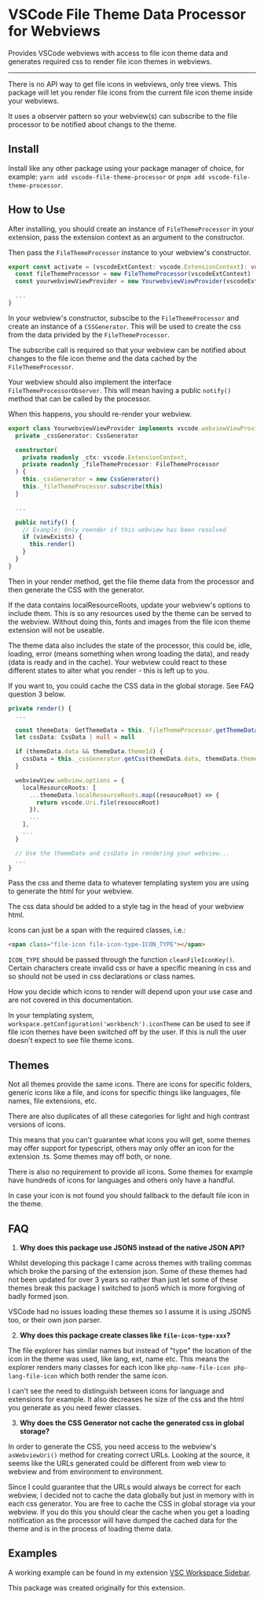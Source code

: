 # VSCode File Theme Data Processor for Webviews

Provides VSCode webviews with access to file icon theme data and generates required css to render file icon themes in webviews.

---

There is no API way to get file icons in webviews, only tree views. This package will let you render file icons from the current file icon theme inside your webviews.

It uses a observer pattern so your webview(s) can subscribe to the file processor to be notified about changs to the theme.

## Install

Install like any other package using your package manager of choice, for example: `yarn add vscode-file-theme-processor` or `pnpm add vscode-file-theme-processor`.

## How to Use

After installing, you should create an instance of `FileThemeProcessor` in your extension, pass the extension context as an argument to the constructor.

Then pass the `FileThemeProcessor` instance to your webview's constructor.

```typescript
export const activate = (vscodeExtContext: vscode.ExtensionContext): void => {
  const fileThemeProcessor = new FileThemeProcessor(vscodeExtContext)
  const yourwebviewViewProvider = new YourwebviewViewProvider(vscodeExtContext, fileThemeProcessor)

  ...
}
```

In your webview's constructor, subscibe to the `FileThemeProcessor` and create an instance of a `CSSGenerator`. This will be used to create the css from the data privided by the `FileThemeProcessor`.

The subscribe call is required so that your webview can be notified about changes to the file icon theme and the data cached by the `FileThemeProcessor`.

Your webview should also implement the interface `FileThemeProcessorObserver`. This will mean having a public `notify()` method that can be called by the processor.

When this happens, you should re-render your webview.

```typescript
export class YourwebviewViewProvider implements vscode.webviewViewProvider, FileThemeProcessorObserver {
  private _cssGenerator: CssGenerator

  constructor(
    private readonly _ctx: vscode.ExtensionContext,
    private readonly _fileThemeProcessor: FileThemeProcessor
  ) {
    this._cssGenerator = new CssGenerator()
    this._fileThemeProcessor.subscribe(this)
  }

  ...

  public notify() {
    // Example: Only reender if this webview has been resolved
    if (viewExists) {
      this.render()
    }
  }
}
```

Then in your render method, get the file theme data from the processor and then generate the CSS with the generator.

If the data contains localResourceRoots, update your webview's options to include them. This is so any resources used by the theme can be served to the webview. Without doing this, fonts and images from the file icon theme extension will not be useable.

The theme data also includes the state of the processor, this could be, idle, loading, error (means something when wrong loading the data), and ready (data is ready and in the cache). Your webview could react to these different states to alter what you render - this is left up to you.

If you want to, you could cache the CSS data in the global storage. See FAQ question 3 below.

```typescript
private render() {
  ...

  const themeData: GetThemeData = this._fileThemeProcessor.getThemeData()
  let cssData: CssData | null = null

  if (themeData.data && themeData.themeId) {
    cssData = this._cssGenerator.getCss(themeData.data, themeData.themeId, this._view.webview)
  }

  webviewView.webview.options = {
    localResourceRoots: [
      ...themeData.localResourceRoots.map((resouceRoot) => {
        return vscode.Uri.file(resouceRoot)
      }),
      ...
    ],
    ...
  }

  // Use the themeDate and cssData in rendering your webview...
  ...
}
```

Pass the css and theme data to whatever templating system you are using to generate the html for your webview.

The css data should be added to a style tag in the head of your webview html.

Icons can just be a span with the required classes, i.e.:

```html
<span class="file-icon file-icon-type-ICON_TYPE"></span>
```

`ICON_TYPE` should be passed through the function `cleanFileIconKey()`. Certain characters create invalid css or have a specific meaning in css and so should not be used in css declarations or class names.

How you decide which icons to render will depend upon your use case and are not covered in this documentation.

In your templating system, `workspace.getConfiguration('workbench').iconTheme` can be used to see if file icon themes have been switched off by the user. If this is null the user doesn't expect to see file theme icons.

## Themes

Not all themes provide the same icons. There are icons for specific folders, generic icons like a file, and icons for specific things like languages, file names, file extensions, etc.

There are also duplicates of all these categories for light and high contrast versions of icons.

This means that you can't guarantee what icons you will get, some themes may offer support for typescript, others may only offer an icon for the extension .ts. Some themes may off both, or none.

There is also no requirement to provide all icons. Some themes for example have hundreds of icons for languages and others only have a handful.

In case your icon is not found you should fallback to the default file icon in the theme.

## FAQ

1. **Why does this package use JSON5 instead of the native JSON API?**

Whilst developing this package I came across themes with trailing commas which broke the parsing of the extension json. Some of these themes had not been updated for over 3 years so rather than just let some of these themes break this package I switched to json5 which is more forgiving of badly formed json.

VSCode had no issues loading these themes so I assume it is using JSON5 too, or their own json parser.

2.  **Why does this package create classes like `file-icon-type-xxx`?**

The file explorer has similar names but instead of "type" the location of the icon in the theme was used, like lang, ext, name etc. This means the explorer renders many classes for each icon like `php-name-file-icon php-lang-file-icon` which both render the same icon.

I can't see the need to distinguish between icons for language and extensions for example. It also decreases he size of the css and the html you generate as you need fewer classes.

3. **Why does the CSS Generator not cache the generated css in global storage?**

In order to generate the CSS, you need access to the webview's `asWebviewUri()` method for creating correct URLs. Looking at the source, it seems like the URLs generated could be different from web view to webview and from environment to environment.

Since I could guarantee that the URLs would always be correct for each webview, I decided not to cache the data globally but just in memory with in each css generator. You are free to cache the CSS in global storage via your webview. If you do this you should clear the cache when you get a loading notification as the processor will have dumped the cached data for the theme and is in the process of loading theme data.

## Examples

A working example can be found in my extension [VSC Workspace Sidebar](https://github.com/sketchbuch/vsc-workspace-sidebar).

This package was created originally for this extension.
